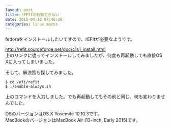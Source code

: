 ```yaml
---
layout: post
title: rEFItが起動できない
date: 2015-04-12 04:46:19
categories: linux macos
---
```

<p>fedoraをインストールしたいですので、rEFItが必要なようです。</p>

<p><a href="http://refit.sourceforge.net/doc/c1s1_install.html" rel="nofollow">http://refit.sourceforge.net/doc/c1s1_install.html</a><br>
上のリンクに従ってインストールしてみましたが、何度も再起動しても直接OS Xに入ってしまいました。</p>

<p>そして、解決策も探してみました。</p>

<pre><code>$ cd /efi/refit
$ ./enable-always.sh
</code></pre>

<p>上のコマンドを入力しました。でも再起動してもその前と同じ、何も変わりませんでした。</p>

<p>OSのバージョンはOS X Yosemite 10.10.3です。<br>
MacBookのバージョンはMacBook Air (13-inch, Early 2015)です。</p>
